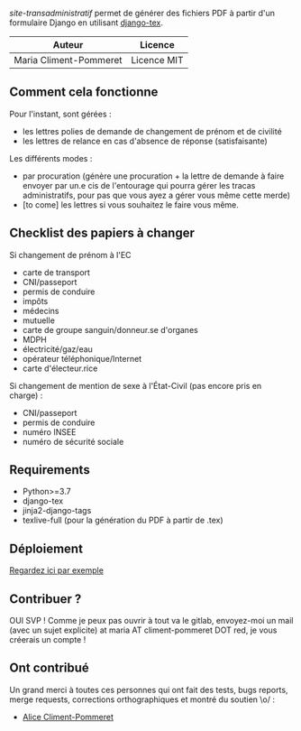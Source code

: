 *site-transadministratif* permet de générer des fichiers PDF à partir d'un formulaire Django en utilisant [django-tex](https://pypi.org/project/django-tex/).

| Auteur                 | Licence     |
|------------------------|-------------|
| Maria Climent-Pommeret | Licence MIT |


Comment cela fonctionne
-----------------------

Pour l'instant, sont gérées :
- les lettres polies de demande de changement de prénom et de civilité
- les lettres de relance en cas d'absence de réponse (satisfaisante)

Les différents modes :
- par procuration (génère une procuration + la lettre de demande à faire envoyer
par un.e cis de l'entourage qui pourra gérer les tracas administratifs, pour pas
que vous ayez a gérer vous même cette merde)
- [to come] les lettres si vous souhaitez le faire vous même.

Checklist des papiers à changer
-------------------------------

Si changement de prénom à l'EC
- carte de transport
- CNI/passeport
- permis de conduire
- impôts
- médecins
- mutuelle
- carte de groupe sanguin/donneur.se d'organes
- MDPH
- électricité/gaz/eau
- opérateur téléphonique/Internet
- carte d'électeur.rice

Si changement de mention de sexe à l'État-Civil (pas encore pris en charge) :
- CNI/passeport
- permis de conduire
- numéro INSEE
- numéro de sécurité sociale

Requirements
------------

- Python>=3.7
- django-tex
- jinja2-django-tags
- texlive-full (pour la génération du PDF à partir de .tex)


Déploiement
-----------

[Regardez ici par exemple](https://maria.climent-pommeret.red/fr/blog/deploying-a-django-application/)


Contribuer ?
------------

OUI SVP ! Comme je peux pas ouvrir à tout va le gitlab, envoyez-moi un mail (avec un sujet explicite) at maria AT climent-pommeret DOT red, je vous créerais un compte !

Ont contribué
-------------

Un grand merci à toutes ces personnes qui ont fait des tests, bugs reports, merge requests, corrections orthographiques et montré du soutien \o/ :

- [Alice Climent-Pommeret](https://alice.climent-pommeret.red/fr)
